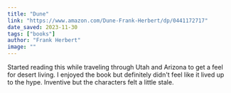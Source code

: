 ```yaml
---
title: "Dune"
link: "https://www.amazon.com/Dune-Frank-Herbert/dp/0441172717"
date_saved: 2023-11-30
tags: ["books"]
author: "Frank Herbert"
image: ""
---
```


Started reading this while traveling through Utah and Arizona to get a feel for desert living. I enjoyed the book but definitely didn't feel like it lived up to the hype. Inventive but the characters felt a little stale.
